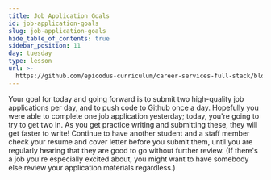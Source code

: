```yaml
---
title: Job Application Goals
id: job-application-goals
slug: job-application-goals
hide_table_of_contents: true
sidebar_position: 11
day: tuesday
type: lesson
url: >-
  https://github.com/epicodus-curriculum/career-services-full-stack/blob/main/job_app_goals.md
---
```


Your goal for today and going forward is to submit two high-quality job applications per day, and to push code to Github once a day. Hopefully you were able to complete one job application yesterday; today, you're going to try to get two in. As you get practice writing and submitting these, they will get faster to write! Continue to have another student and a staff member check your resume and cover letter before you submit them, until you are regularly hearing that they are good to go without further review. (If there's a job you're especially excited about, you might want to have somebody else review your application materials regardless.)